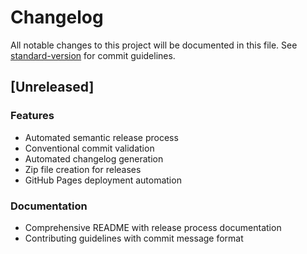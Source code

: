 # Changelog

All notable changes to this project will be documented in this file. See [standard-version](https://github.com/conventional-changelog/standard-version) for commit guidelines.

## [Unreleased]

### Features
- Automated semantic release process
- Conventional commit validation
- Automated changelog generation
- Zip file creation for releases
- GitHub Pages deployment automation

### Documentation
- Comprehensive README with release process documentation
- Contributing guidelines with commit message format 